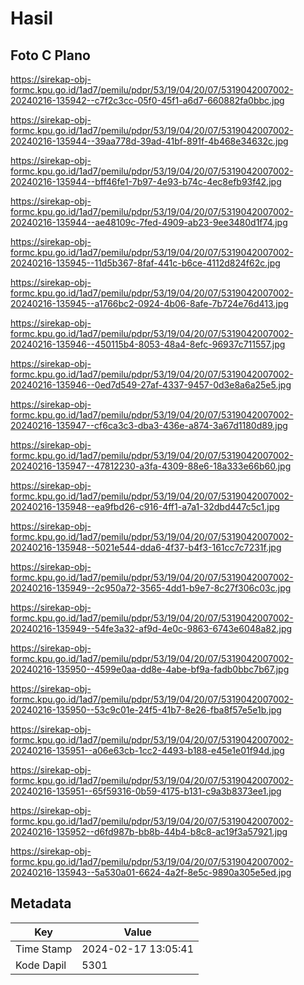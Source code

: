 # Hasil

## Foto C Plano

https://sirekap-obj-formc.kpu.go.id/1ad7/pemilu/pdpr/53/19/04/20/07/5319042007002-20240216-135942--c7f2c3cc-05f0-45f1-a6d7-660882fa0bbc.jpg

https://sirekap-obj-formc.kpu.go.id/1ad7/pemilu/pdpr/53/19/04/20/07/5319042007002-20240216-135944--39aa778d-39ad-41bf-891f-4b468e34632c.jpg

https://sirekap-obj-formc.kpu.go.id/1ad7/pemilu/pdpr/53/19/04/20/07/5319042007002-20240216-135944--bff46fe1-7b97-4e93-b74c-4ec8efb93f42.jpg

https://sirekap-obj-formc.kpu.go.id/1ad7/pemilu/pdpr/53/19/04/20/07/5319042007002-20240216-135944--ae48109c-7fed-4909-ab23-9ee3480d1f74.jpg

https://sirekap-obj-formc.kpu.go.id/1ad7/pemilu/pdpr/53/19/04/20/07/5319042007002-20240216-135945--11d5b367-8faf-441c-b6ce-4112d824f62c.jpg

https://sirekap-obj-formc.kpu.go.id/1ad7/pemilu/pdpr/53/19/04/20/07/5319042007002-20240216-135945--a1766bc2-0924-4b06-8afe-7b724e76d413.jpg

https://sirekap-obj-formc.kpu.go.id/1ad7/pemilu/pdpr/53/19/04/20/07/5319042007002-20240216-135946--450115b4-8053-48a4-8efc-96937c711557.jpg

https://sirekap-obj-formc.kpu.go.id/1ad7/pemilu/pdpr/53/19/04/20/07/5319042007002-20240216-135946--0ed7d549-27af-4337-9457-0d3e8a6a25e5.jpg

https://sirekap-obj-formc.kpu.go.id/1ad7/pemilu/pdpr/53/19/04/20/07/5319042007002-20240216-135947--cf6ca3c3-dba3-436e-a874-3a67d1180d89.jpg

https://sirekap-obj-formc.kpu.go.id/1ad7/pemilu/pdpr/53/19/04/20/07/5319042007002-20240216-135947--47812230-a3fa-4309-88e6-18a333e66b60.jpg

https://sirekap-obj-formc.kpu.go.id/1ad7/pemilu/pdpr/53/19/04/20/07/5319042007002-20240216-135948--ea9fbd26-c916-4ff1-a7a1-32dbd447c5c1.jpg

https://sirekap-obj-formc.kpu.go.id/1ad7/pemilu/pdpr/53/19/04/20/07/5319042007002-20240216-135948--5021e544-dda6-4f37-b4f3-161cc7c7231f.jpg

https://sirekap-obj-formc.kpu.go.id/1ad7/pemilu/pdpr/53/19/04/20/07/5319042007002-20240216-135949--2c950a72-3565-4dd1-b9e7-8c27f306c03c.jpg

https://sirekap-obj-formc.kpu.go.id/1ad7/pemilu/pdpr/53/19/04/20/07/5319042007002-20240216-135949--54fe3a32-af9d-4e0c-9863-6743e6048a82.jpg

https://sirekap-obj-formc.kpu.go.id/1ad7/pemilu/pdpr/53/19/04/20/07/5319042007002-20240216-135950--4599e0aa-dd8e-4abe-bf9a-fadb0bbc7b67.jpg

https://sirekap-obj-formc.kpu.go.id/1ad7/pemilu/pdpr/53/19/04/20/07/5319042007002-20240216-135950--53c9c01e-24f5-41b7-8e26-fba8f57e5e1b.jpg

https://sirekap-obj-formc.kpu.go.id/1ad7/pemilu/pdpr/53/19/04/20/07/5319042007002-20240216-135951--a06e63cb-1cc2-4493-b188-e45e1e01f94d.jpg

https://sirekap-obj-formc.kpu.go.id/1ad7/pemilu/pdpr/53/19/04/20/07/5319042007002-20240216-135951--65f59316-0b59-4175-b131-c9a3b8373ee1.jpg

https://sirekap-obj-formc.kpu.go.id/1ad7/pemilu/pdpr/53/19/04/20/07/5319042007002-20240216-135952--d6fd987b-bb8b-44b4-b8c8-ac19f3a57921.jpg

https://sirekap-obj-formc.kpu.go.id/1ad7/pemilu/pdpr/53/19/04/20/07/5319042007002-20240216-135943--5a530a01-6624-4a2f-8e5c-9890a305e5ed.jpg


## Metadata

| Key        | Value               |
| ---------- | ------------------- |
| Time Stamp | 2024-02-17 13:05:41 |
| Kode Dapil | 5301                |



